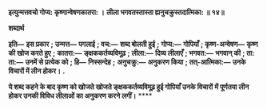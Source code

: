 **इत्युन्मत्तवचो गोप्य: कृष्णान्वेषणकातरा: ।** **लीला भगवतस्तास्ता ह्यनुचक्रुस्तदात्मिका: ॥ १४॥** 

**शब्दार्थ** 

**इति—** **इस प्रकार** **; उन्मत्त—** **पगलाई** **; वच:—** **शब्द बोलती हुई** **; गोप्य:—** **गोपियाँ** **; कृष्ण-अन्वेषण—** **कृष्ण की खोज करते हुए** **;** **कातरा:—** **ङ्क्षककर्तव्यविमूढ़** **; लीला:—** **दिव्य लीलाएँ** **; भगवत:—** **भगवान् की** **; ता: ता:—** **उनमें से प्रत्येक को** **; हि—** **निस्सन्देह** **;** **अनुचक्रु:—** **अनुकरण किया** **; तत्-आत्मिका:—** **उनके विचारों में लीन होकर।** **.** 

**ये शब्द कहने के बाद कृष्ण को खोजते खोजते ङ्क्षककर्तव्यविमूढ़ हुई गोपियाँ उनके विचारों** **में पूर्णतया लीन होकर उनकी विविध लीलाओं का अनुकरण करने लगीं।** **** 